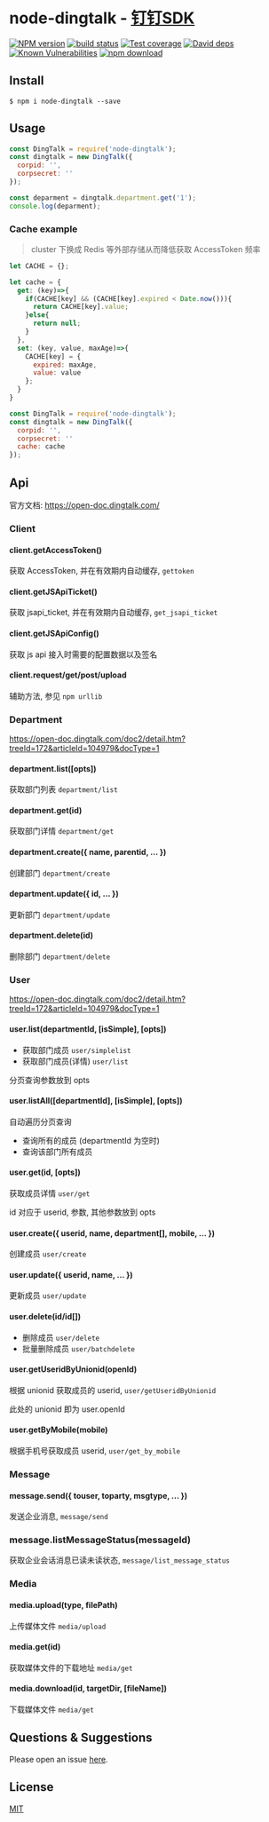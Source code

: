 # node-dingtalk - [钉钉SDK](https://open-doc.dingtalk.com)

[![NPM version][npm-image]][npm-url]
[![build status][travis-image]][travis-url]
[![Test coverage][codecov-image]][codecov-url]
[![David deps][david-image]][david-url]
[![Known Vulnerabilities][snyk-image]][snyk-url]
[![npm download][download-image]][download-url]

[npm-image]: https://img.shields.io/npm/v/node-dingtalk.svg?style=flat-square
[npm-url]: https://npmjs.org/package/node-dingtalk
[travis-image]: https://img.shields.io/travis/ali-sdk/node-dingtalk.svg?style=flat-square
[travis-url]: https://travis-ci.org/ali-sdk/node-dingtalk
[codecov-image]: https://img.shields.io/codecov/c/github/ali-sdk/node-dingtalk.svg?style=flat-square
[codecov-url]: https://codecov.io/github/ali-sdk/node-dingtalk?branch=master
[david-image]: https://img.shields.io/david/ali-sdk/node-dingtalk.svg?style=flat-square
[david-url]: https://david-dm.org/ali-sdk/node-dingtalk
[snyk-image]: https://snyk.io/test/npm/node-dingtalk/badge.svg?style=flat-square
[snyk-url]: https://snyk.io/test/npm/node-dingtalk
[download-image]: https://img.shields.io/npm/dm/node-dingtalk.svg?style=flat-square
[download-url]: https://npmjs.org/package/node-dingtalk

## Install

```shell
$ npm i node-dingtalk --save
```

## Usage

```javascript
const DingTalk = require('node-dingtalk');
const dingtalk = new DingTalk({
  corpid: '',
  corpsecret: ''  
});

const deparment = dingtalk.department.get('1');
console.log(deparment);
```

### Cache example

> cluster 下换成 Redis 等外部存储从而降低获取 AccessToken 频率

```javascript
let CACHE = {};

let cache = {
  get: (key)=>{    
    if(CACHE[key] && (CACHE[key].expired < Date.now())){
      return CACHE[key].value;
    }else{
      return null;
    }      
  },
  set: (key, value, maxAge)=>{
    CACHE[key] = {
      expired: maxAge,
      value: value
    };
  }
}

const DingTalk = require('node-dingtalk');
const dingtalk = new DingTalk({
  corpid: '',
  corpsecret: ''
  cache: cache
});
```

## Api

官方文档: https://open-doc.dingtalk.com/

### Client

#### client.getAccessToken()
获取 AccessToken, 并在有效期内自动缓存, `gettoken`

#### client.getJSApiTicket()
获取 jsapi_ticket, 并在有效期内自动缓存, `get_jsapi_ticket`

#### client.getJSApiConfig()
获取 js api 接入时需要的配置数据以及签名

#### client.request/get/post/upload
辅助方法, 参见 `npm urllib`


### Department

https://open-doc.dingtalk.com/doc2/detail.htm?treeId=172&articleId=104979&docType=1

#### department.list([opts])

获取部门列表 `department/list`

#### department.get(id)

获取部门详情 `department/get`

#### department.create({ name, parentid, … })

创建部门 `department/create`

#### department.update({ id, … })

更新部门 `department/update`

#### department.delete(id)

 删除部门 `department/delete`



### User

https://open-doc.dingtalk.com/doc2/detail.htm?treeId=172&articleId=104979&docType=1

#### user.list(departmentId, [isSimple], [opts])

- 获取部门成员 `user/simplelist`
- 获取部门成员(详情) `user/list`

分页查询参数放到 opts

#### user.listAll([departmentId], [isSimple], [opts])

自动遍历分页查询
- 查询所有的成员 (departmentId 为空时)
- 查询该部门所有成员

#### user.get(id, [opts])

获取成员详情 `user/get`

id 对应于 userid, 参数, 其他参数放到 opts

#### user.create({ userid, name, department[], mobile, … })

创建成员  `user/create`

#### user.update({ userid, name, … })

更新成员 `user/update`

#### user.delete(id/id[])

- 删除成员 `user/delete`
- 批量删除成员 `user/batchdelete`

#### user.getUseridByUnionid(openId)

根据 unionid 获取成员的 userid,  `user/getUseridByUnionid`

此处的 unionid 即为 user.openId

#### user.getByMobile(mobile)

根据手机号获取成员 userid,  `user/get_by_mobile`


### Message

#### message.send({ touser, toparty, msgtype, ... })
发送企业消息, `message/send`

### message.listMessageStatus(messageId)
获取企业会话消息已读未读状态, `message/list_message_status`


### Media

#### media.upload(type, filePath)
上传媒体文件 `media/upload`

#### media.get(id)
获取媒体文件的下载地址 `media/get`

#### media.download(id, targetDir, [fileName])
下载媒体文件 `media/get`


## Questions & Suggestions

Please open an issue [here](https://github.com/atian25/node-dingtalk/issues).

## License

[MIT](LICENSE)
